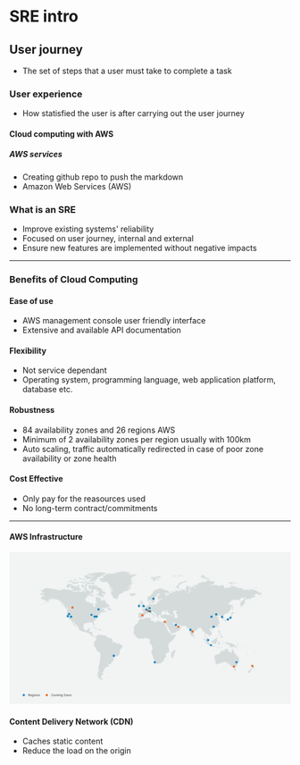 # SRE intro
## User journey
- The set of steps that a user must take to complete a task
### User experience
- How statisfied the user is after carrying out the user journey
#### Cloud computing with AWS
##### AWS services  
- Creating github repo to push the markdown
- Amazon Web Services (AWS)
### What is an SRE

- Improve existing systems' reliability 
- Focused on user journey, internal and external
- Ensure new features are implemented without negative impacts
---
### Benefits of Cloud Computing

#### Ease of use 
- AWS management console user friendly interface
- Extensive and available API documentation
#### Flexibility
- Not service dependant 
- Operating system, programming language, web application platform, database etc.  
#### Robustness 
- 84 availability zones and 26 regions AWS
- Minimum of 2 availability zones per region usually with 100km
- Auto scaling, traffic automatically redirected in case of poor zone availability or zone health
#### Cost Effective
- Only pay for the reasources used
- No long-term contract/commitments

---

#### AWS Infrastructure
![AWS-regions](AWS-regions.png)

#### Content Delivery Network (CDN)
- Caches static content
- Reduce the load on the origin 